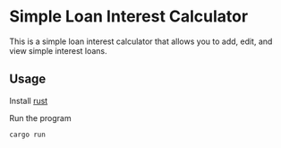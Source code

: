 # Simple Loan Interest Calculator

This is a simple loan interest calculator that allows you to add, edit, and view simple interest loans.

## Usage

Install [rust](https://www.rust-lang.org/tools/install)

Run the program
```bash
cargo run
```
